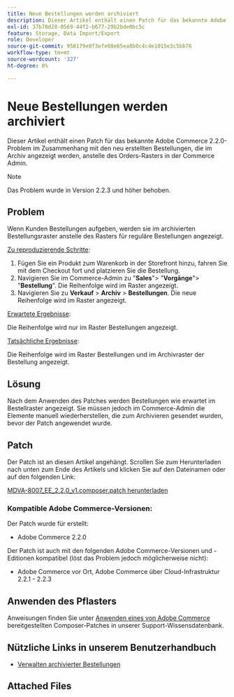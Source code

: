 ```yaml
---
title: Neue Bestellungen werden archiviert
description: Dieser Artikel enthält einen Patch für das bekannte Adobe Commerce 2.2.0-Problem im Zusammenhang mit den neu erstellten Bestellungen, die im Archiv angezeigt werden, anstelle des Orders-Rasters in der Commerce Admin.
exl-id: 37b70d28-0569-44f2-b677-29b2bde0bc5c
feature: Storage, Data Import/Export
role: Developer
source-git-commit: 958179e0f3efe08e65ea8b0c4c4e1015e3c5bb76
workflow-type: tm+mt
source-wordcount: '327'
ht-degree: 0%

---
```


# Neue Bestellungen werden archiviert

Dieser Artikel enthält einen Patch für das bekannte Adobe Commerce 2.2.0-Problem im Zusammenhang mit den neu erstellten Bestellungen, die im Archiv angezeigt werden, anstelle des Orders-Rasters in der Commerce Admin.

>[!NOTE]
>
>Das Problem wurde in Version 2.2.3 und höher behoben.

## Problem

Wenn Kunden Bestellungen aufgeben, werden sie im archivierten Bestellungsraster anstelle des Rasters für reguläre Bestellungen angezeigt.

<u>Zu reproduzierende Schritte</u>:

1. Fügen Sie ein Produkt zum Warenkorb in der Storefront hinzu, fahren Sie mit dem Checkout fort und platzieren Sie die Bestellung.
1. Navigieren Sie im Commerce-Admin zu &quot;**Sales**&quot;> &quot;**Vorgänge**&quot;> &quot;**Bestellung**&quot;. Die Reihenfolge wird im Raster angezeigt.
1. Navigieren Sie zu **Verkauf** > **Archiv** > **Bestellungen**. Die neue Reihenfolge wird im Raster angezeigt.

<u>Erwartete Ergebnisse</u>:

Die Reihenfolge wird nur im Raster Bestellungen angezeigt.

<u>Tatsächliche Ergebnisse</u>:

Die Reihenfolge wird im Raster Bestellungen und im Archivraster der Bestellung angezeigt.

## Lösung

Nach dem Anwenden des Patches werden Bestellungen wie erwartet im Bestellraster angezeigt. Sie müssen jedoch im Commerce-Admin die Elemente manuell wiederherstellen, die zum Archivieren gesendet wurden, bevor der Patch angewendet wurde.

## Patch

Der Patch ist an diesen Artikel angehängt. Scrollen Sie zum Herunterladen nach unten zum Ende des Artikels und klicken Sie auf den Dateinamen oder auf den folgenden Link:

[MDVA-8007\_EE\_2.2.0\_v1.composer.patch herunterladen](assets/MDVA-8007_EE_2.2.0_v1.composer.patch.zip)

### Kompatible Adobe Commerce-Versionen:

Der Patch wurde für erstellt:

* Adobe Commerce 2.2.0

Der Patch ist auch mit den folgenden Adobe Commerce-Versionen und -Editionen kompatibel (löst das Problem jedoch möglicherweise nicht):

* Adobe Commerce vor Ort, Adobe Commerce über Cloud-Infrastruktur 2.2.1 - 2.2.3

## Anwenden des Pflasters

Anweisungen finden Sie unter [Anwenden eines von Adobe Commerce](/help/how-to/general/how-to-apply-a-composer-patch-provided-by-magento.md) bereitgestellten Composer-Patches in unserer Support-Wissensdatenbank.

## Nützliche Links in unserem Benutzerhandbuch

* [Verwalten archivierter Bestellungen](https://docs.magento.com/user-guide/sales/order-archive.html)

## Attached Files
